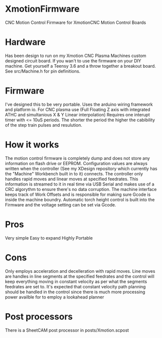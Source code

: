# XmotionFirmware
CNC Motion Control Firmware for XmotionCNC Motion Control Boards

# Hardware
Has been design to run on my Xmotion CNC Plasma Machines custom designed circuit board. If you wan't to use the firmware on
your DIY machine. Get yourself a Teensy 3.6 and a throw together a breakout board. See src/Machine.h for pin definitions.

# Firmware
I've designed this to be very portable. Uses the arduino wiring framework and platform io. For CNC plasma use 
(Full Floating Z axis with integrated ATHC and simultanious X & Y Linear interpolation) Requires one interupt timer with <= 10uS periods.
The shorter the period the higher the cabibility of the step train pulses and resulution.

# How it works
The motion control firmware is completely dump and does not store any information on flash drive or EEPROM. Configuration values are 
always written when the controller (See my XDesign repository which currently has the "Machine" Workbench built in to it) connects. 
The controller only handles rapid moves and linear moves at specified feedrates. This information is streamed to it in real time via USB Serial
and makes use of a CRC algorythm to ensure there's no data corruption. The machine interface keeps track of Work Offsets and is responsible for
making sure Gcode is inside the machine boundry. Automatic torch height control is built into the Firmware and the voltage setting can be
set via Gcode.

# Pros
Very simple 
Easy to expand
Highly Portable

# Cons
Only employs acceleration and decelleration with rapid moves. Line moves are handles in line segments at the specified feedrates and
the control will keep everything moving in constant velocity as per what the segments feedrates are set to. It's expected that constant
velocity path planning should be handled in the control since there is much more processing power availble for to employ a lookahead
planner

# Post processors
There is a SheetCAM post processor in posts/Xmotion.scpost
